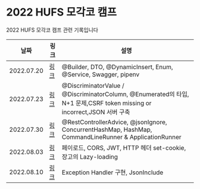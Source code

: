 # 2022 HUFS 모각코 캠프 
2022 HUFS 모각코 캠프 관련 기록입니다

|날짜|링크|설명|
|---------|---------------|-------------------|
|2022.07.20|[링크](https://heethehope.tistory.com/entry/TIL-20220720-Builder-DTO-DynamicInsert-Enum-Service-Swagger-pipenv)|@Builder, DTO, @DynamicInsert, Enum, @Service, Swagger, pipenv|
|2022.07.23|[링크](https://heethehope.tistory.com/entry/TIL-20220723-DiscriminatorValue-DiscriminatorColumn-Enumerated%EC%9D%98-%ED%83%80%EC%9E%85-N1-%EB%AC%B8%EC%A0%9CCSRF-token-missing-or-incorrectJSON-%EC%84%9C%EB%B2%84-%EA%B5%AC%EC%B6%95)|@DiscriminatorValue / @DiscriminatorColumn, @Enumerated의 타입, N+1 문제,CSRF token missing or incorrect,JSON 서버 구축|
|2022.07.30|[링크](https://heethehope.tistory.com/entry/TIL-20220730-RestControllerAdvice-jsonIgnore-ConcurrentHashMap-HashMap-CommandLineRunner-ApplicationRunner)|@RestControllerAdvice, @jsonIgnore, ConcurrentHashMap, HashMap, CommandLineRunner & ApplicationRunner|
|2022.08.03|[링크](https://heethehope.tistory.com/entry/TIL-20220803-%ED%8E%98%EC%9D%B4%EB%A1%9C%EB%93%9C-CORS-JWT-HTTP-%ED%97%A4%EB%8D%94-set-cookie-%EC%9E%A5%EA%B3%A0%EC%9D%98-Lazy-loading)|페이로드, CORS, JWT, HTTP 헤더 set-cookie, 장고의 Lazy-loading|
|2022.08.10|[링크](https://heethehope.tistory.com/entry/TIL-20220810-Exception-Handler-%EA%B5%AC%ED%98%84-JsonInclude)|Exception Handler 구현, JsonInclude|
